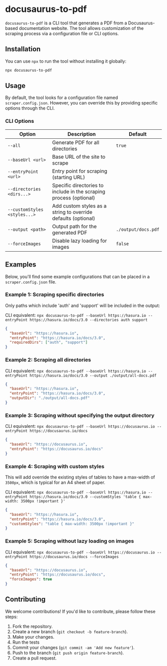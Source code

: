# docusaurus-to-pdf

`docusaurus-to-pdf` is a CLI tool that generates a PDF from a Docusaurus-based documentation website. The tool allows
customization of the scraping process via a configuration file or CLI options.

## Installation

You can use `npx` to run the tool without installing it globally:

```bash
npx docusaurus-to-pdf
```

## Usage

By default, the tool looks for a configuration file named `scraper.config.json`. However, you can override this by
providing specific options through the CLI.

### CLI Options

| Option                       | Description                                                        | Default             |
| ---------------------------- | ------------------------------------------------------------------ | ------------------- |
| `--all`                      | Generate PDF for all directories                                   | `true`              |
| `--baseUrl <url>`            | Base URL of the site to scrape                                     |                     |
| `--entryPoint <url>`         | Entry point for scraping (starting URL)                            |                     |
| `--directories <dirs...>`    | Specific directories to include in the scraping process (optional) |                     |
| `--customStyles <styles...>` | Add custom styles as a string to override defaults (optional)      |                     |
| `--output <path>`            | Output path for the generated PDF                                  | `./output/docs.pdf` |
| `--forceImages`              | Disable lazy loading for images                                    | `false`             |

## Examples

Below, you'll find some example configurations that can be placed in a `scraper.config.json` file.

### Example 1: Scraping specific directories

Only paths which include 'auth' and 'support' will be included in the output:

CLI equivalent:
`npx docusaurus-to-pdf --baseUrl https://hasura.io --entryPoint https://hasura.io/docs/3.0 --directories auth support`

```json
{
  "baseUrl": "https://hasura.io",
  "entryPoint": "https://hasura.io/docs/3.0",
  "requiredDirs": ["auth", "support"]
}
```

### Example 2: Scraping all directories

CLI equivalent:
`npx docusaurus-to-pdf --baseUrl https://hasura.io --entryPoint https://hasura.io/docs/3.0 --output ./output/all-docs.pdf`

```json
{
  "baseUrl": "https://hasura.io",
  "entryPoint": "https://hasura.io/docs/3.0",
  "outputDir": "./output/all-docs.pdf"
}
```

### Example 3: Scraping without specifying the output directory

CLI equivalent: `npx docusaurus-to-pdf --baseUrl https://docusaurus.io --entryPoint https://docusaurus.io/docs`

```json
{
  "baseUrl": "https://docusaurus.io",
  "entryPoint": "https://docusaurus.io/docs"
}
```

### Example 4: Scraping with custom styles

This will add override the existing styles of tables to have a max-width of `3500px`, which is typical for an A4 sheet
of paper.

CLI equivalent:
`npx docusaurus-to-pdf --baseUrl https://hasura.io --entryPoint https://hasura.io/docs/3.0 --customStyles 'table { max-width: 3500px !important }'`

```json
{
  "baseUrl": "https://hasura.io",
  "entryPoint": "https://hasura.io/docs/3.0",
  "customStyles": "table { max-width: 3500px !important }"
}
```

### Example 5: Scraping without lazy loading on images

CLI equivalent:
`npx docusaurus-to-pdf --baseUrl https://docusaurus.io --entryPoint https://docusaurus.io/docs --forceImages`

```json
{
  "baseUrl": "https://docusaurus.io",
  "entryPoint": "https://docusaurus.io/docs",
  "forceImages": true
}
```

## Contributing

We welcome contributions! If you'd like to contribute, please follow these steps:

1. Fork the repository.
2. Create a new branch (`git checkout -b feature-branch`).
3. Make your changes.
4. Run the tests
5. Commit your changes (`git commit -am 'Add new feature'`).
6. Push to the branch (`git push origin feature-branch`).
7. Create a pull request.
